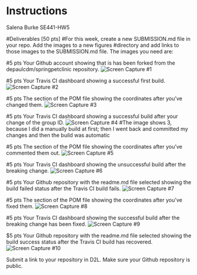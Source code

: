 # Instructions
Salena Burke
SE441-HW5

#Deliverables [50 pts]
#For this week, create a new SUBMISSION.md file in your repo. Add the images to a new figures
#directory and add links to those images to the SUBMISSION.md file. The images you need are:


#5 pts Your Github account showing that is has been forked from the depaulcdm/springpetclinic
repository.
![Screen Capture #1](Images/BurkeS-ScreenCapture_1.PNG)

#5 pts Your Travis CI dashboard showing a successful first build.
![Screen Capture #2](Images/BurkeS-ScreenCapture_2.PNG)

#5 pts The section of the POM file showing the coordinates after you’ve changed them.
![Screen Capture #3](Images/BurkeS-ScreenCapture_3.PNG)

#5 pts Your Travis CI dashboard showing a successful build after your change of the group
ID.
![Screen Capture #4](Images/BurkeS-ScreenCapture_4.PNG)
#The image shows 3, because I did a manually build at first; then I went back and committed my changes and then the build was automatic

#5 pts The section of the POM file showing the coordinates after you’ve commented them
out.
![Screen Capture #5](Images/BurkeS-ScreenCapture_5.PNG)

#5 pts Your Travis CI dashboard showing the unsuccessful build after the breaking change.
![Screen Capture #6](Images/BurkeS-ScreenCapture_6.PNG)

#5 pts Your Github repository with the readme.md file selected showing the build failed
status after the Travis CI build fails.
![Screen Capture #7](Images/BurkeS-ScreenCapture_7.PNG)

#5 pts The section of the POM file showing the coordinates after you’ve fixed them.
![Screen Capture #8](Images/BurkeS-ScreenCapture_8.PNG)

#5 pts Your Travis CI dashboard showing the successful build after the breaking change has
been fixed.
![Screen Capture #9](Images/BurkeS-ScreenCapture_9.PNG)

$5 pts Your Github repository with the readme.md file selected showing the build success
status after the Travis CI build has recovered.
![Screen Capture #10](Images/BurkeS-ScreenCapture_10.PNG)

Submit a link to your repository in D2L. Make sure your Github repository is public.
